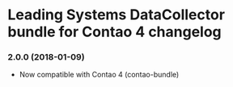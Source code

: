 Leading Systems DataCollector bundle for Contao 4 changelog
===========================================

### 2.0.0 (2018-01-09)

 * Now compatible with Contao 4 (contao-bundle)